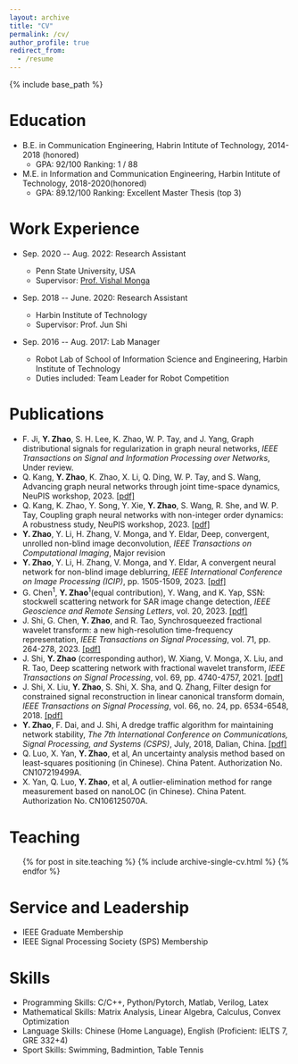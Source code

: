 ```yaml
---
layout: archive
title: "CV"
permalink: /cv/
author_profile: true
redirect_from:
  - /resume
---
```


{% include base_path %}

Education
======
* B.E. in Communication Engineering, Habrin Intitute of Technology, 2014-2018 (honored)
  * GPA: 92/100                                     Ranking:  1 / 88
* M.E. in Information and Communication Engineering, Harbin Intitute of Technology, 2018-2020(honored)
  * GPA: 89.12/100                                Ranking: Excellent Master Thesis (top 3)

Work Experience
======

* Sep. 2020 -- Aug. 2022: Research Assistant
  * Penn State University, USA
  * Supervisor: [Prof. Vishal Monga](http://signal.ee.psu.edu/faculty.html)

* Sep. 2018 -- June. 2020: Research Assistant
  * Harbin Institute of Technology
  * Supervisor: Prof. Jun Shi

* Sep. 2016 -- Aug. 2017: Lab Manager
  * Robot Lab of School of Information Science and Engineering, Harbin Institute of Technology
  * Duties included: Team Leader for Robot Competition


Publications
======
* F. Ji, **Y. Zhao**,  S. H. Lee, K. Zhao, W. P. Tay, and J. Yang, Graph distributional signals for regularization in graph neural networks, _IEEE Transactions on Signal and Information Processing over Networks_, Under review.
* Q. Kang, **Y. Zhao**, K. Zhao, X. Li, Q. Ding, W. P. Tay, and S. Wang, Advancing graph neural networks through joint time-space dynamics, NeuPIS workshop, 2023. [[pdf]](https://openreview.net/forum?id=us4qvNWeGB)
* Q. Kang, K. Zhao, Y. Song, Y. Xie, **Y. Zhao**, S. Wang, R. She, and W. P. Tay, Coupling graph neural networks with non-integer order dynamics: A robustness study, NeuPIS workshop, 2023. [[pdf]](https://openreview.net/forum?id=lSa6SEEqTL)
* **Y. Zhao**, Y. Li, H. Zhang, V. Monga, and Y. Eldar, Deep, convergent, unrolled non-blind image deconvolution, _IEEE Transactions on Computational Imaging_, Major revision
* **Y. Zhao**, Y. Li, H. Zhang, V. Monga, and Y. Eldar, A convergent neural network for non-blind image deblurring, _IEEE International Conference on Image Processing (ICIP)_, pp. 1505-1509, 2023. [[pdf]](https://ieeexplore.ieee.org/abstract/document/10222656)
* G. Chen<sup>1</sup>, **Y. Zhao**<sup>1</sup>(equal contribution),  Y. Wang, and K. Yap, SSN: stockwell scattering network for SAR image change detection, _IEEE Geoscience and Remote Sensing Letters_, vol. 20, 2023. [[pdf]](https://ieeexplore.ieee.org/document/10016644)
* J. Shi, G. Chen, **Y. Zhao**, and R. Tao, Synchrosqueezed fractional wavelet transform: a new high-resolution time-frequency representation, _IEEE Transactions on Signal Processing_, vol. 71, pp. 264-278, 2023. [[pdf]](https://ieeexplore.ieee.org/document/10041943)
* J. Shi, **Y. Zhao** (corresponding author), W. Xiang, V. Monga, X. Liu, and R. Tao, Deep scattering network with fractional wavelet transform, _IEEE Transactions on Signal Processing_, vol. 69, pp. 4740-4757, 2021. [[pdf]](https://ieeexplore.ieee.org/document/9495232)
* J. Shi, X. Liu, **Y. Zhao**, S. Shi, X. Sha, and Q. Zhang, Filter design for constrained signal reconstruction in linear canonical transform domain, _IEEE Transactions on Signal Processing_, vol. 66, no. 24, pp. 6534-6548, 2018. [[pdf]](https://ieeexplore.ieee.org/document/8514040)
* **Y. Zhao**, F. Dai, and J. Shi, A dredge traffic algorithm for maintaining network stability, _The 7th International Conference on Communications, Signal Processing, and Systems (CSPS)_, July, 2018, Dalian, China. [[pdf]](https://link.springer.com/chapter/10.1007/978-981-13-6508-9_133)
* Q. Luo, X. Yan, **Y. Zhao**, et al, An uncertainty analysis method based on least-squares positioning (in Chinese). China Patent. Authorization No. CN107219499A.
* X. Yan, Q. Luo, **Y. Zhao**, et al, A outlier-elimination method for range measurement based on nanoLOC (in Chinese). China Patent. Authorization No. CN106125070A. 

Teaching
======
<ul>{% for post in site.teaching %}
{% include archive-single-cv.html %}
{% endfor %}</ul>
  
Service and Leadership
======
* IEEE Graduate Membership
* IEEE Signal Processing Society (SPS) Membership

Skills
======
* Programming Skills: C/C++, Python/Pytorch, Matlab, Verilog, Latex
* Mathematical Skills: Matrix Analysis, Linear Algebra, Calculus, Convex Optimization
* Language Skills: Chinese (Home Language), English (Proficient: IELTS 7, GRE 332+4)
* Sport Skills: Swimming, Badmintion, Table Tennis